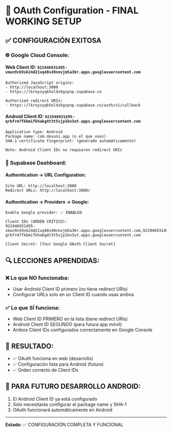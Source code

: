 # 🎉 OAuth Configuration - FINAL WORKING SETUP

## ✅ CONFIGURACIÓN EXITOSA

### 🌐 Google Cloud Console:

#### Web Client ID: `921946931495-vmun9ck9sk24d21vq48s49nnvjm5a36r.apps.googleusercontent.com`
```
Authorized JavaScript origins:
- http://localhost:3000
- https://lkroyzyqkholdskgspnp.supabase.co

Authorized redirect URIs:
- https://lkroyzyqkholdskgspnp.supabase.co/auth/v1/callback
```

#### Android Client ID: `921946931495-qrbfrm7fkbmifkhakg4t3t5sjp1kn3ut.apps.googleusercontent.com`
```
Application type: Android
Package name: com.devuni.app (o el que uses)
SHA-1 certificate fingerprint: (generado automáticamente)

Note: Android Client IDs no requieren redirect URIs
```

### 🔧 Supabase Dashboard:

#### Authentication → URL Configuration:
```
Site URL: http://localhost:3000
Redirect URLs: http://localhost:3000/
```

#### Authentication → Providers → Google:
```
Enable Google provider: ✅ ENABLED

Client IDs (ORDEN CRÍTICO):
921946931495-vmun9ck9sk24d21vq48s49nnvjm5a36r.apps.googleusercontent.com,921946931495-qrbfrm7fkbmifkhakg4t3t5sjp1kn3ut.apps.googleusercontent.com

Client Secret: [Your Google OAuth Client Secret]
```

## 🔍 LECCIONES APRENDIDAS:

### ❌ Lo que NO funcionaba:
- Usar Android Client ID primero (no tiene redirect URIs)
- Configurar URLs solo en un Client ID cuando usas ambos

### ✅ Lo que SÍ funciona:
- Web Client ID PRIMERO en la lista (tiene redirect URIs)
- Android Client ID SEGUNDO (para futura app móvil)
- Ambos Client IDs configurados correctamente en Google Console

## 🎯 RESULTADO:
- ✅ OAuth funciona en web (desarrollo)
- ✅ Configuración lista para Android (futuro)
- ✅ Orden correcto de Client IDs

## 📱 PARA FUTURO DESARROLLO ANDROID:
1. El Android Client ID ya está configurado
2. Solo necesitarás configurar el package name y SHA-1
3. OAuth funcionará automáticamente en Android

---
**Estado**: ✅ CONFIGURACIÓN COMPLETA Y FUNCIONAL